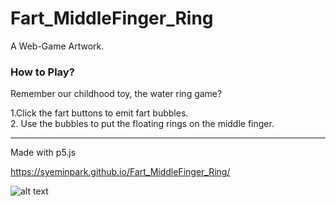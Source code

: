 # Fart_MiddleFinger_Ring

A Web-Game Artwork.

### How to Play? 
Remember our childhood toy, the water ring game?

1.Click the fart buttons to emit fart bubbles.  
2. Use the bubbles to put the floating rings on the middle finger.

---------------
Made with p5.js

https://syeminpark.github.io/Fart_MiddleFinger_Ring/

![alt text](https://github.com/syeminpark/Fart_MiddleFinger_Ring/blob/main/readmeImage.jpg?raw=true)
